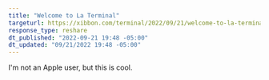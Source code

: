 ```yaml
---
title: "Welcome to La Terminal"
targeturl: https://xibbon.com/terminal/2022/09/21/welcome-to-la-terminal.html 
response_type: reshare
dt_published: "2022-09-21 19:48 -05:00"
dt_updated: "09/21/2022 19:48 -05:00"
---
```


I'm not an Apple user, but this is cool.